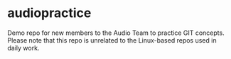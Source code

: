 audiopractice
=============

Demo repo for new members to the Audio Team to practice GIT concepts.
Please note that this repo is unrelated to the Linux-based repos used in daily work.
